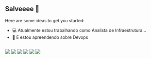 ## Salveeee 👋

Here are some ideas to get you started:

- 💻 Atualmente estou trabalhando como Analista de Infraestrutura...
- 📖 E estou apreendendo sobre Devops

<div style="display: inline_block"><br>
<img src="https://img.shields.io/badge/Linux-FCC624?style=for-the-badge&logo=linux&logoColor=black"/>
<img src="https://img.shields.io/badge/Amazon_AWS-FF9900?style=for-the-badge&logo=amazonaws&logoColor=white"/>
<img src="https://img.shields.io/badge/Kubernetes-3069DE?style=for-the-badge&logo=kubernetes&logoColor=white"/>
<img src="https://img.shields.io/badge/Terraform-7B42BC?style=for-the-badge&logo=terraform&logoColor=white"/>
<img src="https://img.shields.io/badge/Ansible-000000?style=for-the-badge&logo=ansible&logoColor=white"/>
<img src="https://img.shields.io/badge/Docker-2CA5E0?style=for-the-badge&logo=docker&logoColor=white"/>
</div></br>
